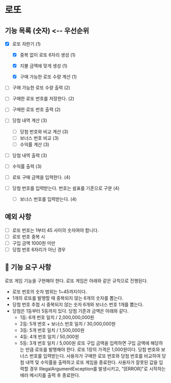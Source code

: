 # 로또

## 기능 목록 (숫자) <-- 우선순위
- [x] 로또 자판기 (1)
  - [x] 중복 없이 로또 6자리 생성 (1)
  - [x] 지불 금액에 맞게 생성 (1)
  - [x] 구매 가능한 로또 수량 계산 (1)


- [ ] 구매 가능한 로또 수량 출력 (2)
- [ ] 구매한 로또 번호를 저장한다. (2)
- [ ] 구매한 로또 번호 출력 (2)



- [ ] 당첨 내역 계산 (3)
  - [ ] 당첨 번호와 비교 계산 (3)
  - [ ] 보너스 번호 비교 (3)
  - [ ] 수익률 계산 (3)
- [ ] 당첨 내역 출력 (3)
- [ ] 수익률 출력 (3)


- [ ] 로또 구매 금액을 입력한다. (4)
- [ ] 당첨 번호를 입력받는다. 번호는 쉼표를 기준으로 구분 (4)
    - [ ] 보너스 번호를 입력받는다. (4)

## 예외 사항
- [ ] 로또 번호는 1부터 45 사이의 숫자여야 합니다.
- [ ] 로또 번호 중복 시
- [ ] 구입 금액 1000원 미만
- [ ] 당첨 번호 6자리가 아닌 경우

## 🚀 기능 요구 사항
로또 게임 기능을 구현해야 한다. 로또 게임은 아래와 같은 규칙으로 진행된다.

- 로또 번호의 숫자 범위는 1~45까지이다.
- 1개의 로또를 발행할 때 중복되지 않는 6개의 숫자를 뽑는다.
- 당첨 번호 추첨 시 중복되지 않는 숫자 6개와 보너스 번호 1개를 뽑는다.
- 당첨은 1등부터 5등까지 있다. 당첨 기준과 금액은 아래와 같다.
    - 1등: 6개 번호 일치 / 2,000,000,000원
    - 2등: 5개 번호 + 보너스 번호 일치 / 30,000,000원
    - 3등: 5개 번호 일치 / 1,500,000원
    - 4등: 4개 번호 일치 / 50,000원
    - 5등: 3개 번호 일치 / 5,000원
      로또 구입 금액을 입력하면 구입 금액에 해당하는 만큼 로또를 발행해야 한다.
      로또 1장의 가격은 1,000원이다.
      당첨 번호와 보너스 번호를 입력받는다.
      사용자가 구매한 로또 번호와 당첨 번호를 비교하여 당첨 내역 및 수익률을 출력하고 로또 게임을 종료한다.
      사용자가 잘못된 값을 입력할 경우 IllegalArgumentException를 발생시키고, "[ERROR]"로 시작하는 에러 메시지를 출력 후 종료한다.